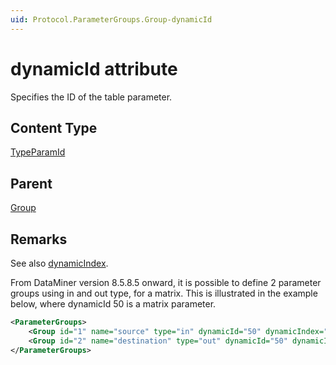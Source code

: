 ```yaml
---
uid: Protocol.ParameterGroups.Group-dynamicId
---
```


# dynamicId attribute

Specifies the ID of the table parameter.

## Content Type

[TypeParamId](xref:Protocol-TypeParamId)

## Parent

[Group](xref:Protocol.ParameterGroups.Group)

## Remarks

See also [dynamicIndex](xref:Protocol.ParameterGroups.Group-dynamicIndex).

From DataMiner version 8.5.8.5 onward, it is possible to define 2 parameter groups using in and out type, for a matrix. This is illustrated in the example below, where dynamicId 50 is a matrix parameter.

```xml
<ParameterGroups>
    <Group id="1" name="source" type="in" dynamicId="50" dynamicIndex="*"/>
    <Group id="2" name="destination" type="out" dynamicId="50" dynamicIndex="*"/>
</ParameterGroups>
```
